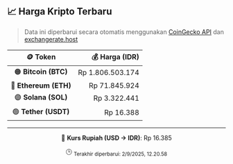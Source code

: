 

<!-- HARGA_KRIPTO -->
## 📈 Harga Kripto Terbaru

> Data ini diperbarui secara otomatis menggunakan [CoinGecko API](https://www.coingecko.com/) dan [exchangerate.host](https://exchangerate.host/)

<div align="center">

| 🪙 Token | 💰 Harga (IDR) |
|:------:|---------------:|
| 🟠 **Bitcoin (BTC)**   | Rp 1.806.503.174 |
| 🔵 **Ethereum (ETH)**  | Rp 71.845.924 |
| 🟣 **Solana (SOL)**    | Rp 3.322.441 |
| 🟢 **Tether (USDT)**   | Rp 16.388 |

---

💱 **Kurs Rupiah (USD → IDR)**: Rp 16.385

🕒 <sub>Terakhir diperbarui: 2/9/2025, 12.20.58</sub>

</div>
<!-- /HARGA_KRIPTO -->